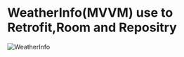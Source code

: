 # WeatherInfo(MVVM) use to Retrofit,Room and Repositry
![WeatherInfo](https://user-images.githubusercontent.com/56593787/106888594-7620a580-66ef-11eb-8571-039441685397.png)
